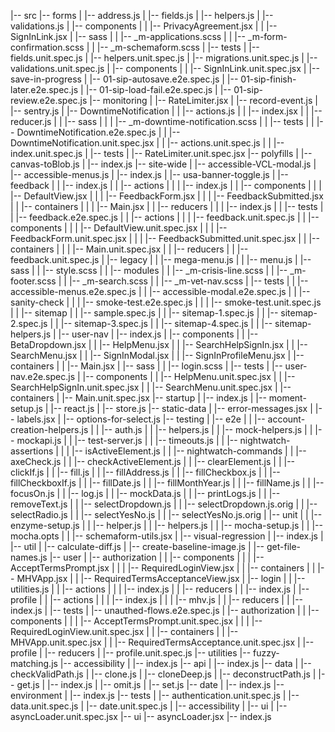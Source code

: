 |-- src
    |-- forms
    |   |-- address.js
    |   |-- fields.js
    |   |-- helpers.js
    |   |-- validations.js
    |   |-- components
    |   |   |-- PrivacyAgreement.jsx
    |   |   |-- SignInLink.jsx
    |   |-- sass
    |   |   |-- _m-applications.scss
    |   |   |-- _m-form-confirmation.scss
    |   |   |-- _m-schemaform.scss
    |   |-- tests
    |       |-- fields.unit.spec.js
    |       |-- helpers.unit.spec.js
    |       |-- migrations.unit.spec.js
    |       |-- validations.unit.spec.js
    |       |-- components
    |       |   |-- SignInLink.unit.spec.jsx
    |       |-- save-in-progress
    |           |-- 01-sip-autosave.e2e.spec.js
    |           |-- 01-sip-finish-later.e2e.spec.js
    |           |-- 01-sip-load-fail.e2e.spec.js
    |           |-- 01-sip-review.e2e.spec.js
    |-- monitoring
    |   |-- RateLimiter.jsx
    |   |-- record-event.js
    |   |-- sentry.js
    |   |-- DowntimeNotification
    |   |   |-- actions.js
    |   |   |-- index.jsx
    |   |   |-- reducer.js
    |   |   |-- sass
    |   |   |   |-- _m-downtime-notification.scss
    |   |   |-- tests
    |   |       |-- DowntimeNotification.e2e.spec.js
    |   |       |-- DowntimeNotification.unit.spec.jsx
    |   |       |-- actions.unit.spec.js
    |   |       |-- index.unit.spec.js
    |   |-- tests
    |       |-- RateLimiter.unit.spec.jsx
    |-- polyfills
    |   |-- canvas-toBlob.js
    |   |-- index.js
    |-- site-wide
    |   |-- accessible-VCL-modal.js
    |   |-- accessible-menus.js
    |   |-- index.js
    |   |-- usa-banner-toggle.js
    |   |-- feedback
    |   |   |-- index.js
    |   |   |-- actions
    |   |   |   |-- index.js
    |   |   |-- components
    |   |   |   |-- DefaultView.jsx
    |   |   |   |-- FeedbackForm.jsx
    |   |   |   |-- FeedbackSubmitted.jsx
    |   |   |-- containers
    |   |   |   |-- Main.jsx
    |   |   |-- reducers
    |   |   |   |-- index.js
    |   |   |-- tests
    |   |       |-- feedback.e2e.spec.js
    |   |       |-- actions
    |   |       |   |-- feedback.unit.spec.js
    |   |       |-- components
    |   |       |   |-- DefaultView.unit.spec.jsx
    |   |       |   |-- FeedbackForm.unit.spec.jsx
    |   |       |   |-- FeedbackSubmitted.unit.spec.jsx
    |   |       |-- containers
    |   |       |   |-- Main.unit.spec.jsx
    |   |       |-- reducers
    |   |           |-- feedback.unit.spec.js
    |   |-- legacy
    |   |   |-- mega-menu.js
    |   |   |-- menu.js
    |   |-- sass
    |   |   |-- style.scss
    |   |   |-- modules
    |   |       |-- _m-crisis-line.scss
    |   |       |-- _m-footer.scss
    |   |       |-- _m-search.scss
    |   |       |-- _m-vet-nav.scss
    |   |-- tests
    |   |   |-- accessible-menus.e2e.spec.js
    |   |   |-- accessible-modal.e2e.spec.js
    |   |   |-- sanity-check
    |   |   |   |-- smoke-test.e2e.spec.js
    |   |   |   |-- smoke-test.unit.spec.js
    |   |   |-- sitemap
    |   |       |-- sample.spec.js
    |   |       |-- sitemap-1.spec.js
    |   |       |-- sitemap-2.spec.js
    |   |       |-- sitemap-3.spec.js
    |   |       |-- sitemap-4.spec.js
    |   |       |-- sitemap-helpers.js
    |   |-- user-nav
    |       |-- index.js
    |       |-- components
    |       |   |-- BetaDropdown.jsx
    |       |   |-- HelpMenu.jsx
    |       |   |-- SearchHelpSignIn.jsx
    |       |   |-- SearchMenu.jsx
    |       |   |-- SignInModal.jsx
    |       |   |-- SignInProfileMenu.jsx
    |       |-- containers
    |       |   |-- Main.jsx
    |       |-- sass
    |       |   |-- login.scss
    |       |-- tests
    |           |-- user-nav.e2e.spec.js
    |           |-- components
    |           |   |-- HelpMenu.unit.spec.jsx
    |           |   |-- SearchHelpSignIn.unit.spec.jsx
    |           |   |-- SearchMenu.unit.spec.jsx
    |           |-- containers
    |               |-- Main.unit.spec.jsx
    |-- startup
    |   |-- index.js
    |   |-- moment-setup.js
    |   |-- react.js
    |   |-- store.js
    |-- static-data
    |   |-- error-messages.jsx
    |   |-- labels.jsx
    |   |-- options-for-select.js
    |-- testing
    |   |-- e2e
    |   |   |-- account-creation-helpers.js
    |   |   |-- auth.js
    |   |   |-- helpers.js
    |   |   |-- mock-helpers.js
    |   |   |-- mockapi.js
    |   |   |-- test-server.js
    |   |   |-- timeouts.js
    |   |   |-- nightwatch-assertions
    |   |   |   |-- isActiveElement.js
    |   |   |-- nightwatch-commands
    |   |       |-- axeCheck.js
    |   |       |-- checkActiveElement.js
    |   |       |-- clearElement.js
    |   |       |-- clickIf.js
    |   |       |-- fill.js
    |   |       |-- fillAddress.js
    |   |       |-- fillCheckbox.js
    |   |       |-- fillCheckboxIf.js
    |   |       |-- fillDate.js
    |   |       |-- fillMonthYear.js
    |   |       |-- fillName.js
    |   |       |-- focusOn.js
    |   |       |-- log.js
    |   |       |-- mockData.js
    |   |       |-- printLogs.js
    |   |       |-- removeText.js
    |   |       |-- selectDropdown.js
    |   |       |-- selectDropdown.js.orig
    |   |       |-- selectRadio.js
    |   |       |-- selectYesNo.js
    |   |       |-- selectYesNo.js.orig
    |   |-- unit
    |   |   |-- enzyme-setup.js
    |   |   |-- helper.js
    |   |   |-- helpers.js
    |   |   |-- mocha-setup.js
    |   |   |-- mocha.opts
    |   |   |-- schemaform-utils.jsx
    |   |-- visual-regression
    |       |-- index.js
    |       |-- util
    |           |-- calculate-diff.js
    |           |-- create-baseline-image.js
    |           |-- get-file-names.js
    |-- user
    |   |-- authorization
    |   |   |-- components
    |   |   |   |-- AcceptTermsPrompt.jsx
    |   |   |   |-- RequiredLoginView.jsx
    |   |   |-- containers
    |   |       |-- MHVApp.jsx
    |   |       |-- RequiredTermsAcceptanceView.jsx
    |   |-- login
    |   |   |-- utilities.js
    |   |   |-- actions
    |   |   |   |-- index.js
    |   |   |-- reducers
    |   |       |-- index.js
    |   |-- profile
    |   |   |-- actions
    |   |   |   |-- index.js
    |   |   |   |-- mhv.js
    |   |   |-- reducers
    |   |       |-- index.js
    |   |-- tests
    |       |-- unauthed-flows.e2e.spec.js
    |       |-- authorization
    |       |   |-- components
    |       |   |   |-- AcceptTermsPrompt.unit.spec.jsx
    |       |   |   |-- RequiredLoginView.unit.spec.jsx
    |       |   |-- containers
    |       |       |-- MHVApp.unit.spec.jsx
    |       |       |-- RequiredTermsAcceptance.unit.spec.jsx
    |       |-- profile
    |           |-- reducers
    |               |-- profile.unit.spec.js
    |-- utilities
        |-- fuzzy-matching.js
        |-- accessibility
        |   |-- index.js
        |-- api
        |   |-- index.js
        |-- data
        |   |-- checkValidPath.js
        |   |-- clone.js
        |   |-- cloneDeep.js
        |   |-- deconstructPath.js
        |   |-- get.js
        |   |-- index.js
        |   |-- omit.js
        |   |-- set.js
        |-- date
        |   |-- index.js
        |-- environment
        |   |-- index.js
        |-- tests
        |   |-- authentication.unit.spec.js
        |   |-- data.unit.spec.js
        |   |-- date.unit.spec.js
        |   |-- accessibility
        |   |-- ui
        |       |-- asyncLoader.unit.spec.jsx
        |-- ui
            |-- asyncLoader.jsx
            |-- index.js
